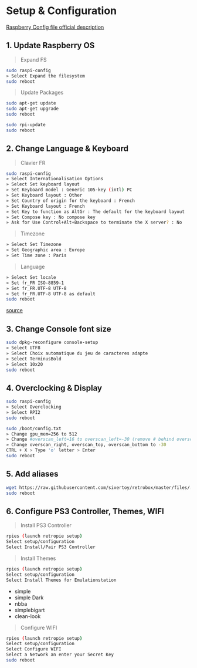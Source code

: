 # Setup & Configuration

[Raspberry Config file official description](https://www.raspberrypi.org/documentation/configuration/config-txt.md)

## 1. Update Raspberry OS

> Expand FS

```bash
sudo raspi-config
» Select Expand the filesystem
sudo reboot
```

> Update Packages

```bash
sudo apt-get update
sudo apt-get upgrade
sudo reboot
```

```bash
sudo rpi-update
sudo reboot
```

## 2. Change Language & Keyboard

> Clavier FR

```bash
sudo raspi-config
» Select Internationalisation Options
» Select Set keyboard layout
» Set Keyboard model : Generic 105-key (intl) PC
» Set Keyboard layout : Other
» Set Country of origin for the keyboard : French
» Set Keyboard layout : French
» Set Key to function as AltGr : The default for the keyboard layout
» Set Compose key : No compose key
» Ask for Use Control+Alt+Backspace to terminate the X server? : No
```

> Timezone

```bash
» Select Set Timezone
» Set Geographic area : Europe
» Set Time zone : Paris
```

> Language

```bash
» Select Set locale
» Set fr_FR ISO-8859-1
» Set fr_FR.UTF-8 UTF-8
» Set fr_FR.UTF-8 UTF-8 as default
sudo reboot
```

[source](http://www.tropfacile.net/doku.php/raspberry-pi/comment-passer-votre-raspberry-en-francais)

## 3. Change Console font size

```bash
sudo dpkg-reconfigure console-setup
» Select UTF8
» Select Choix automatique du jeu de caracteres adapte
» Select TerminusBold
» Select 10x20
sudo reboot
```

## 4. Overclocking & Display

```bash
sudo raspi-config
» Select Overclocking
» Select RPI2
sudo reboot
```

```bash
sudo /boot/config.txt
» Change gpu_mem=256 to 512
» Change #overscan_left=16 to overscan_left=-30 (remove # behind overscan)
» Change overscan_right, overscan_top, overscan_bottom to -30
CTRL + X > Type 'o' letter > Enter
sudo reboot
```

## 5. Add aliases

```bash
wget https://raw.githubusercontent.com/sixertoy/retrobox/master/files/.bash_aliases
sudo reboot
```

## 6. Configure PS3 Controller, Themes, WIFI

> Install PS3 Controller

```bash
rpies (launch retropie setup)
Select setup/configuration
Select Install/Pair PS3 Controller
```

> Install Themes

```bash
rpies (launch retropie setup)
Select setup/configuration
Select Install Themes for Emulationstation
```

- simple
- simple Dark
- nbba
- simplebigart
- clean-look

> Configure WIFI

```bash
rpies (launch retropie setup)
Select setup/configuration
Select Configure WIFI
Select a Network an enter your Secret Key
sudo reboot
```
